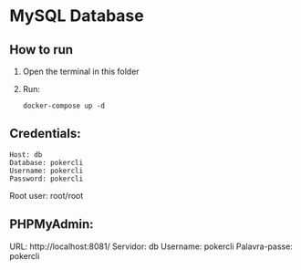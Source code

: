 # MySQL Database

## How to run

1. Open the terminal in this folder

2. Run:

	```
	docker-compose up -d
	```

## Credentials:

	Host: db
	Database: pokercli
	Username: pokercli
	Password: pokercli

Root user: root/root


## PHPMyAdmin:

URL: http://localhost:8081/
Servidor: db
Username: pokercli
Palavra-passe: pokercli
